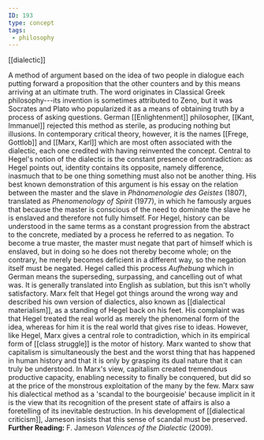 ```yaml
---
ID: 193
type: concept
tags: 
 - philosophy
---
```


[[dialectic]]

 A method of
argument based on the idea of two people in dialogue each putting
forward a proposition that the other counters and by this means arriving
at an ultimate truth. The word originates in Classical Greek
philosophy---its invention is sometimes attributed to Zeno, but it was
Socrates and Plato who popularized it as a means of obtaining truth by a
process of asking questions. German
[[Enlightenment]]
philosopher, [[Kant, Immanuel]] rejected this method
as sterile, as producing nothing but illusions. In contemporary critical
theory, however, it is the names [[Frege, Gottlob]] and [[Marx, Karl]] which are most often
associated with the dialectic, each one credited with having reinvented
the concept. Central to Hegel's notion of the dialectic is the constant
presence of contradiction: as Hegel points out, identity contains its
opposite, namely difference, inasmuch that to be one thing something
must also not be another thing. His best known demonstration of this
argument is his essay on the relation between the master and the slave
in *Phänomenologie des Geistes* (1807), translated as *Phenomenology of
Spirit* (1977), in which he famously argues that because the master is
conscious of the need to dominate the slave he is enslaved and therefore
not fully himself. For Hegel, history can be understood in the same
terms as a constant progression from the abstract to the concrete,
mediated by a process he referred to as negation. To become a true
master, the master must negate that part of himself which is enslaved,
but in doing so he does not thereby become whole; on the contrary, he
merely becomes deficient in a different way, so the negation itself must
be negated. Hegel called this process *Aufhebung* which in German means
the superseding, surpassing, and cancelling out of what was. It is
generally translated into English as sublation, but this isn't wholly
satisfactory. Marx felt that Hegel got things around the wrong way and
described his own version of dialectics, also known as [[dialectical materialism]], as a standing
of Hegel back on his feet. His complaint was that Hegel treated the real
world as merely the phenomenal form of the idea, whereas for him it is
the real world that gives rise to ideas. However, like Hegel, Marx gives
a central role to contradiction, which in its empirical form of [[class struggle]] is the motor of
history. Marx wanted to show that capitalism is simultaneously the best
and the worst thing that has happened in human history and that it is
only by grasping its dual nature that it can truly be understood. In
Marx's view, capitalism created tremendous productive capacity, enabling
necessity to finally be conquered, but did so at the price of the
monstrous exploitation of the many by the few. Marx saw his dialectical
method as a 'scandal to the bourgeoisie' because implicit in it is the
view that its recognition of the present state of affairs is also a
foretelling of its inevitable destruction. In his development of
[[dialectical criticism]],
Jameson insists that this sense of scandal must be preserved.
**Further Reading:** F. Jameson *Valences of the Dialectic* (2009).
